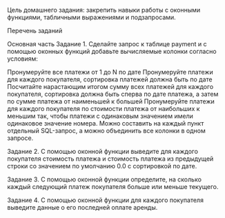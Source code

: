Цель домашнего задания:
закрепить навыки работы с оконными функциями, табличными выражениями и подзапросами.

Перечень заданий

Основная часть
Задание 1. Сделайте запрос к таблице payment и с помощью оконных функций добавьте вычисляемые колонки согласно условиям:

Пронумеруйте все платежи от 1 до N по дате
Пронумеруйте платежи для каждого покупателя, сортировка платежей должна быть по дате
Посчитайте нарастающим итогом сумму всех платежей для каждого покупателя, сортировка должна быть сперва по дате платежа, а затем по сумме платежа от наименьшей к большей
Пронумеруйте платежи для каждого покупателя по стоимости платежа от наибольших к меньшим так, чтобы платежи с одинаковым значением имели одинаковое значение номера.
Можно составить на каждый пункт отдельный SQL-запрос, а можно объединить все колонки в одном запросе.

Задание 2. С помощью оконной функции выведите для каждого покупателя стоимость платежа и стоимость платежа из предыдущей строки со значением по умолчанию 0.0 с сортировкой по дате.


Задание 3. С помощью оконной функции определите, на сколько каждый следующий платеж покупателя больше или меньше текущего.


Задание 4. С помощью оконной функции для каждого покупателя выведите данные о его последней оплате аренды.

